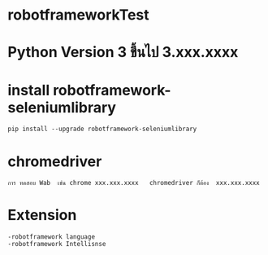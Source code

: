 # robotframeworkTest

# Python Version 3 ขึ้นไป  3.xxx.xxxx
# install robotframework-seleniumlibrary  
    pip install --upgrade robotframework-seleniumlibrary
# chromedriver
    การ ทดสอบ Wab  เช่น chrome xxx.xxx.xxxx   chromedriver ก็ต้อง  xxx.xxx.xxxx
# Extension
    -robotframework language 
    -robotframework Intellisnse
